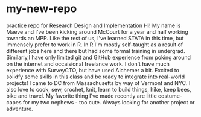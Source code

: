 # my-new-repo
practice repo for Research Design and Implementation
Hi! My name is Maeve and I've been kicking around McCourt for a year and half working towards an MPP. Like the rest of us, I've learned STATA in this time, but immensely prefer to work in R. In R I'm mostly self-taught as a result of different jobs here and there but had some formal training in undergrad. Similarly,I have only limited git and GitHub experience from poking around on the internet and occaisional freelance work. I don't have much experience with SurveyCTO, but have used Alchemer a bit. Excited to solidfy some skills in this class and be ready to integrate into real-world projects! 
I came to DC from Massachusetts by way of Vermont and NYC. I also love to cook, sew, crochet, knit, learn to build things, hike, keep bees, bike and travel. My favorite thing I've made recently are little costume-capes for my two nephews - too cute. Always looking for another project or adventure.
